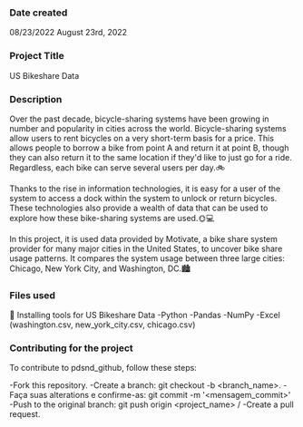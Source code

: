 ### Date created
08/23/2022
August 23rd, 2022
### Project Title
US Bikeshare Data

### Description
Over the past decade, bicycle-sharing systems have been growing in number and popularity in cities across the world. Bicycle-sharing systems allow users to rent bicycles on a very short-term basis for a price. This allows people to borrow a bike from point A and return it at point B, though they can also return it to the same location if they'd like to just go for a ride. Regardless, each bike can serve several users per day.🚲

Thanks to the rise in information technologies, it is easy for a user of the system to access a dock within the system to unlock or return bicycles. These technologies also provide a wealth of data that can be used to explore how these bike-sharing systems are used.🌞💻

In this project, it is used data provided by Motivate, a bike share system provider for many major cities in the United States, to uncover bike share usage patterns. It compares the system usage between three large cities: Chicago, New York City, and Washington, DC.🏙
### Files used
🚀 Installing tools for US Bikeshare Data
-Python
-Pandas
-NumPy
-Excel (washington.csv, new_york_city.csv, chicago.csv)

### Contributing for the project
To contribute to pdsnd_github, follow these steps:

-Fork this repository.
-Create a branch: git checkout -b <branch_name>.
-Faça suas alterations e confirme-as: git commit -m '<mensagem_commit>'
-Push to the original branch: git push origin <project_name> / <local>
-Create a pull request.

